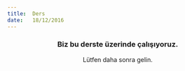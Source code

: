 ```yaml
---
title:  Ders
date:   18/12/2016
---
```


### <center>Biz bu derste üzerinde çalışıyoruz.</center>
<center>Lütfen daha sonra gelin.</center>